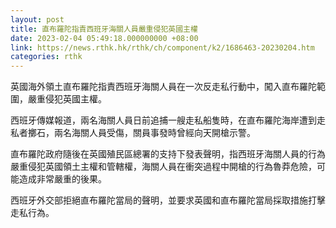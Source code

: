 ```yaml
---
layout: post
title: 直布羅陀指責西班牙海關人員嚴重侵犯英國主權
date: 2023-02-04 05:49:18.000000000 +08:00
link: https://news.rthk.hk/rthk/ch/component/k2/1686463-20230204.htm
categories: rthk
---
```


英國海外領土直布羅陀指責西班牙海關人員在一次反走私行動中，闖入直布羅陀範圍，嚴重侵犯英國主權。

西班牙傳媒報道，兩名海關人員日前追捕一艘走私船隻時，在直布羅陀海岸遭到走私者擲石，兩名海關人員受傷，關員事發時曾經向天開槍示警。

直布羅陀政府隨後在英國殖民區總署的支持下發表聲明，指西班牙海關人員的行為嚴重侵犯英國領土主權和管轄權，海關人員在衝突過程中開槍的行為魯莽危險，可能造成非常嚴重的後果。

西班牙外交部拒絕直布羅陀當局的聲明，並要求英國和直布羅陀當局採取措施打擊走私行為。
